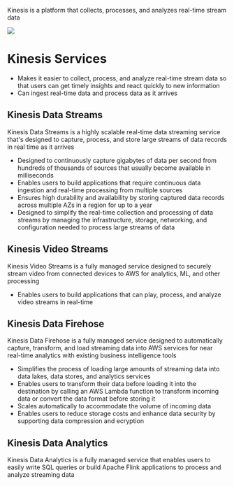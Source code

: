 Kinesis is a platform that collects, processes, and analyzes real-time stream data

![](https://github.com/JonmarCorpuz/SecondBrain/blob/main/Assets/Whitespace.png)

# Kinesis Services

* Makes it easier to collect, process, and analyze real-time stream data so that users can get timely insights and react quickly to new information
* Can ingest real-time data and process data as it arrives

## Kinesis Data Streams

Kinesis Data Streams is a highly scalable real-time data streaming service that's designed to capture, process, and store large streams of data records in real time as it arrives

* Designed to continuously capture gigabytes of data per second from hundreds of thousands of sources that usually become available in milliseconds
* Enables users to build applications that require continuous data ingestion and real-time processing from multiple sources
* Ensures high durability and availability by storing captured data records across multiple AZs in a region for up to a year
* Designed to simplify the real-time collection and processing of data streams by managing the infrastructure, storage, networking, and configuration needed to process large streams of data

## Kinesis Video Streams

Kinesis Video Streams is a fully managed service designed to securely stream video from connected devices to AWS for analytics, ML, and other processing

* Enables users to build applications that can play, process, and analyze video streams in real-time

## Kinesis Data Firehose

Kinesis Data Firehose is a fully managed service designed to automatically capture, transform, and load streaming data into AWS services for near real-time analytics with existing business intelligence tools

* Simplifies the process of loading large amounts of streaming data into data lakes, data stores, and analytics services
* Enables users to transform their data before loading it into the destination by calling an AWS Lambda function to transform incoming data or convert the data format before storing it
* Scales automatically to accommodate the volume of incoming data
* Enables users to reduce storage costs and enhance data security by supporting data compression and ecryption

## Kinesis Data Analytics

Kinesis Data Analytics is a fully managed service that enables users to easily write SQL queries or build Apache Flink applications to process and analyze streaming data

